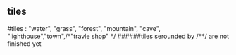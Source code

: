 tiles
---

#tiles : "water", "grass", "forest", "mountain", "cave", "lighthouse","town",/*"travle shop" */
######tiles serounded by /**/ are not finished yet
		